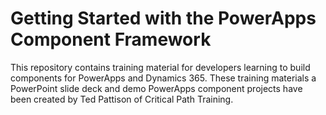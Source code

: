 # Getting Started with the PowerApps Component Framework
This repository contains training material for developers learning to build components for PowerApps and Dynamics 365. 
These training materials a PowerPoint slide deck and demo PowerApps component projects have been created by Ted Pattison of Critical Path Training.

